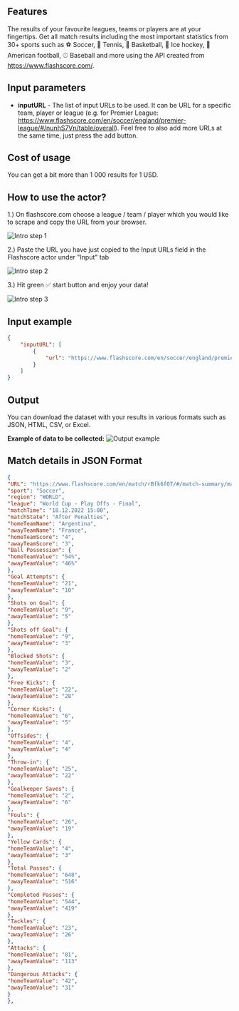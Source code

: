 ## Features
The results of your favourite leagues, teams or players are at your fingertips. Get all match results including the most important statistics from 30+ sports such as ⚽️ Soccer, 🎾 Tennis, 🏀 Basketball, 🏒 Ice hockey, 🏈 American football, ⚾️ Baseball and more using the API created from https://www.flashscore.com/. 

## Input parameters
- **inputURL** - The list of input URLs to be used. It can be URL for a specific team, player or league (e.g. for Premier League: https://www.flashscore.com/en/soccer/england/premier-league/#/nunhS7Vn/table/overall). Feel free to also add more URLs at the same time, just press the add button. 

## Cost of usage
You can get a bit more than 1 000 results for 1 USD.

## How to use the actor?

1.) On flashscore.com choose a league / team / player which you would like to scrape and copy the URL from your browser.

![](/assets/images/intro-step1.png "Intro step 1")

2.) Paste the URL you have just copied to the Input URLs field in the Flashscore actor under "Input" tab  

![](/assets/images/intro-step2.png "Intro step 2")

3.) Hit green ✅ start button and enjoy your data!

![](/assets/images/intro-step3.png "Intro step 3")


## Input example
```json
{
    "inputURL": [
        {
            "url": "https://www.flashscore.com/en/soccer/england/premier-league/#/nunhS7Vn/table/overall"
        }
    ]
}
```

## Output
You can download the dataset with your results in various formats such as JSON, HTML, CSV, or Excel.

**Example of data to be collected:**
![](/assets/images/output-example.png "Output example")


## Match details in JSON Format

```json
{
"URL": "https://www.flashscore.com/en/match/rBfk6fO7/#/match-summary/match-summary",
"sport": "Soccer",
"region": "WORLD",
"league": "World Cup - Play Offs - Final",
"matchTime": "18.12.2022 15:00",
"matchState": "After Penalties",
"homeTeamName": "Argentina",
"awayTeamName": "France",
"homeTeamScore": "4",
"awayTeamScore": "3",
"Ball Possession": {
"homeTeamValue": "54%",
"awayTeamValue": "46%"
},
"Goal Attempts": {
"homeTeamValue": "21",
"awayTeamValue": "10"
},
"Shots on Goal": {
"homeTeamValue": "9",
"awayTeamValue": "5"
},
"Shots off Goal": {
"homeTeamValue": "9",
"awayTeamValue": "3"
},
"Blocked Shots": {
"homeTeamValue": "3",
"awayTeamValue": "2"
},
"Free Kicks": {
"homeTeamValue": "22",
"awayTeamValue": "28"
},
"Corner Kicks": {
"homeTeamValue": "6",
"awayTeamValue": "5"
},
"Offsides": {
"homeTeamValue": "4",
"awayTeamValue": "4"
},
"Throw-in": {
"homeTeamValue": "25",
"awayTeamValue": "22"
},
"Goalkeeper Saves": {
"homeTeamValue": "2",
"awayTeamValue": "6"
},
"Fouls": {
"homeTeamValue": "26",
"awayTeamValue": "19"
},
"Yellow Cards": {
"homeTeamValue": "4",
"awayTeamValue": "3"
},
"Total Passes": {
"homeTeamValue": "648",
"awayTeamValue": "516"
},
"Completed Passes": {
"homeTeamValue": "544",
"awayTeamValue": "419"
},
"Tackles": {
"homeTeamValue": "23",
"awayTeamValue": "26"
},
"Attacks": {
"homeTeamValue": "81",
"awayTeamValue": "113"
},
"Dangerous Attacks": {
"homeTeamValue": "42",
"awayTeamValue": "31"
}
},

```